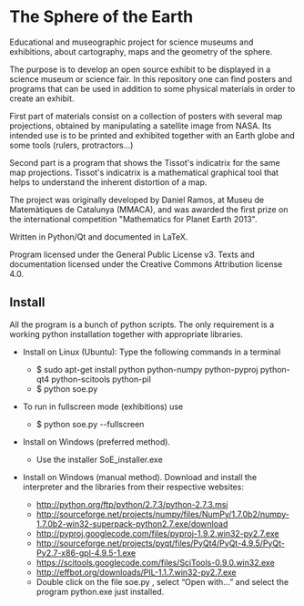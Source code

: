 The Sphere of the Earth
=======================


Educational and museographic project for science museums and exhibitions, about cartography, maps and the geometry of the sphere.

The purpose is to develop an open source exhibit to be displayed in a science museum or science fair. In this repository one can find posters and programs that can be used in addition to some physical materials in order to create an exhibit.

First part of materials consist on a collection of posters with several map projections, obtained by manipulating a satellite image from NASA. Its intended use is to be printed and exhibited together with an Earth globe and some tools (rulers, protractors...)

Second part is a program that shows the Tissot's indicatrix for the same map projections. Tissot's indicatrix is a mathematical graphical tool that helps to understand the inherent distortion of a map.

The project was originally developed by Daniel Ramos, at Museu de Matemàtiques de Catalunya (MMACA), and was awarded the first prize on the international competition "Mathematics for Planet Earth 2013".

Written in Python/Qt and documented in LaTeX.

Program licensed under the General Public License v3.
Texts and documentation licensed under the Creative Commons Attribution license 4.0.


Install
-------

All the program is a bunch of python scripts. The only requirement is a working python installation together with appropriate libraries.

- Install on Linux (Ubuntu): Type the following commands in a terminal
    - $ sudo apt-get install python python-numpy python-pyproj python-qt4 python-scitools python-pil
    - $ python soe.py

- To run in fullscreen mode (exhibitions) use
    - $ python soe.py --fullscreen

- Install on Windows (preferred method).
    - Use the installer SoE_installer.exe

- Install on Windows (manual method). Download and install the interpreter and the libraries from their respective websites:

    - http://python.org/ftp/python/2.7.3/python-2.7.3.msi
    - http://sourceforge.net/projects/numpy/files/NumPy/1.7.0b2/numpy-1.7.0b2-win32-superpack-python2.7.exe/download
    - http://pyproj.googlecode.com/files/pyproj-1.9.2.win32-py2.7.exe
    - http://sourceforge.net/projects/pyqt/files/PyQt4/PyQt-4.9.5/PyQt-Py2.7-x86-gpl-4.9.5-1.exe
    - https://scitools.googlecode.com/files/SciTools-0.9.0.win32.exe
    - http://effbot.org/downloads/PIL-1.1.7.win32-py2.7.exe
    - Double click on the file soe.py , select “Open with...” and select the program python.exe just installed.


















